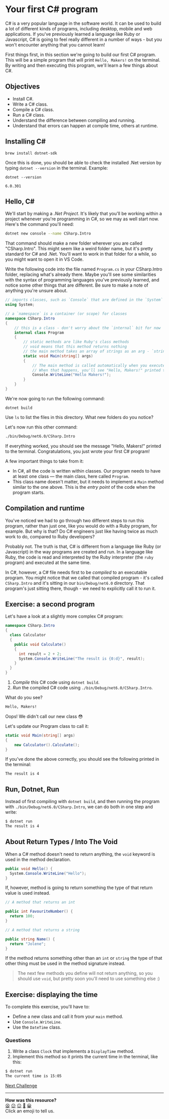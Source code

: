 # Your first C# program

C# is a very popular language in the software world. It can be used to build a lot of different kinds of programs, including desktop, mobile and web applications. If you've previously learned a language like Ruby or Javascript, C# is going to feel really different in a number of ways - but you won't encounter anything that you cannot learn!

First things first, in this section we're going to build our first C# program. This will be a simple program that will print `Hello, Makers!` on the terminal. By writing and then executing this program, we'll learn a few things about C#.

<!-- OMITTED -->

## Objectives

 * Install C#.
 * Write a C# class.
 * Compile a C# class.
 * Run a C# class.
 * Understand the difference between compiling and running.
 * Understand that errors can happen at compile time, others at runtime.

## Installing C#

```
brew install dotnet-sdk
```

Once this is done, you should be able to check the installed .Net version by typing `dotnet --version` in the terminal. Example:

```
dotnet --version

6.0.301
```

## Hello, C#

<!-- OMITTED -->

We'll start by making a *.Net Project*. It's likely that you'll be working within a project whenever you're programming in C#, so we may as well start now. Here's the command you'll need:
```zsh
dotnet new console --name CSharp.Intro
```
That command should make a new folder wherever you are called "CSharp.Intro". This might seem like a weird folder name, but it's pretty standard for C# and .Net. You'll want to work in that folder for a while, so you might want to open it in VS Code.

Write the following code into the file named `Program.cs` in your CSharp.Intro folder, replacing what's already there. Maybe you'll see some similarities with the syntax of programming languages you've previously learned, and notice some other things that are different. Be sure to make a note of anything you're unsure about.

<!-- OMITTED -->

```cs
// imports classes, such as `Console` that are defined in the `System` namespace
using System;

// a `namespace` is a container (or scope) for classes
namespace CSharp.Intro
{
    // this is a class - don't worry about the `internal` bit for now
    internal class Program
    {
        // static methods are like Ruby's class methods
        // void means that this method returns nothing
        // the main method takes an array of strings as an arg - `string[]`
        static void Main(string[] args)
        {
            // The main method is called automatically when you execute the program
            // When that happens, you'll see "Hello, Makers!" printed to the terminal
            Console.WriteLine("Hello Makers!");
        }
    }
}
```

We're now going to run the following command:
```
dotnet build
```
 
Use `ls` to list the files in this directory. What new folders do you notice?

Let's now run this other command:

```zsh
./bin/Debug/net6.0/CSharp.Intro 
```

If everything worked, you should see the message "Hello, Makers!" printed to the terminal. Congratulations, you just wrote your first C# program!

A few important things to take from it:
  * In C#, all the code is written within classes. Our program needs to have at least one class — the main class, here called `Program`.
  * This class name doesn't matter, but it needs to implement a `Main` method similar to the one above. This is the *entry point* of the code when the program starts.

## Compilation and runtime

You've noticed we had to go through two different steps to run this program, rather than just one, like you would do with a Ruby program, for example. But why is that? Do C# engineers just like having twice as much work to do, compared to Ruby developers?

Probably not. The truth is that, C# is different from a language like Ruby (or Javascript) in the way programs are created and run. In a language like Ruby, the code is read and interpreted by the Ruby interpreter (the `ruby` program) and executed at the same time.

In C#, however, a C# file needs first to be *compiled* to an executable program. You might notice that we called that compiled program - it's called `CSharp.Intro` and it's sitting in our `bin/Debug/net6.0` directory. That program's just sitting there, though - we need to explicitly call it to run it.

## Exercise: a second program

Let's have a look at a slightly more complex C# program:
```cs
namespace CSharp.Intro
{
  class Calculator
  {
    public void Calculate()
    {
      int result = 2 + 2;
      System.Console.WriteLine("The result is {0:d}", result);
    }
  }
}
```

<!-- OMITTED -->

1. *Compile* this C# code using `dotnet build`.
2. *Run* the compiled C# code using `./bin/Debug/net6.0/CSharp.Intro`.

What do you see?

```zsh
Hello, Makers!
```

Oops! We didn't call our new class :flushed:

Let's update our Program class to call it:
```cs
static void Main(string[] args)
{
    new Calculator().Calculate();
}
```

If you've done the above correctly, you should see the following printed in the terminal:
```
The result is 4
```

## Run, Dotnet, Run

Instead of first compiling with `dotnet build`, and then running the program with `./bin/Debug/net6.0/CSharp.Intro`, we can do both in one step and write:

```bash
$ dotnet run
The result is 4
```

## About Return Types / Into The Void

When a C# method doesn't need to return anything, the `void` keyword is used in the method declaration.

```csharp
public void Hello() {
  System.Console.WriteLine("Hello");
}
```

If, however, method is going to return something the type of that return value is used instead.

```csharp
// A method that returns an int

public int FavouriteNumber() {
  return 100;
}

// A method that returns a string

public string Name() {
  return "Jolene";
}
```

If the method returns something other than an `int` or `string` the type of that other thing must be used in the method signature instead.

> The next few methods you define will not return anything, so you should use `void`, but pretty soon you'll need to use something else :)

## Exercise: displaying the time

<!-- OMITTED -->

To complete this exercise, you'll have to:
  * Define a new class and call it from your `main` method.
  * Use `Console.WriteLine`.
  * Use the `DateTime` class.

### Questions

1. Write a class `Clock` that implements a `DisplayTime` method.
2. Implement this method so it prints the current time in the terminal, like this:

```bash
$ dotnet run
The current time is 15:05
```


[Next Challenge](02_compile_error.md)

<!-- BEGIN GENERATED SECTION DO NOT EDIT -->

---

**How was this resource?**  
[😫](https://airtable.com/shrUJ3t7KLMqVRFKR?prefill_Repository=makersacademy/csharp-apprenticeship-module&prefill_File=main/01_first_csharp_program.md&prefill_Sentiment=😫) [😕](https://airtable.com/shrUJ3t7KLMqVRFKR?prefill_Repository=makersacademy/csharp-apprenticeship-module&prefill_File=main/01_first_csharp_program.md&prefill_Sentiment=😕) [😐](https://airtable.com/shrUJ3t7KLMqVRFKR?prefill_Repository=makersacademy/csharp-apprenticeship-module&prefill_File=main/01_first_csharp_program.md&prefill_Sentiment=😐) [🙂](https://airtable.com/shrUJ3t7KLMqVRFKR?prefill_Repository=makersacademy/csharp-apprenticeship-module&prefill_File=main/01_first_csharp_program.md&prefill_Sentiment=🙂) [😀](https://airtable.com/shrUJ3t7KLMqVRFKR?prefill_Repository=makersacademy/csharp-apprenticeship-module&prefill_File=main/01_first_csharp_program.md&prefill_Sentiment=😀)  
Click an emoji to tell us.

<!-- END GENERATED SECTION DO NOT EDIT -->
